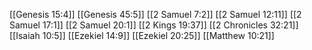 [[Genesis 15:4]]
[[Genesis 45:5]]
[[2 Samuel 7:2]]
[[2 Samuel 12:11]]
[[2 Samuel 17:1]]
[[2 Samuel 20:1]]
[[2 Kings 19:37]]
[[2 Chronicles 32:21]]
[[Isaiah 10:5]]
[[Ezekiel 14:9]]
[[Ezekiel 20:25]]
[[Matthew 10:21]]
